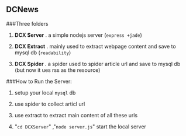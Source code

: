 ## DCNews
###Three folders

1. **DCX Server** . a simple nodejs server (`express +jade`)

2. **DCX Extract** . mainly used to extract webpage content and save to mysql db (`readability`)
3. **DCX Spider** . a spider used to spider article url and save to mysql db (but now it ues rss as the resource)

###How to Run the Server:

1. setup your local `mysql` db

2. use spider to collect articl url

3. use extract to extract main content of all these urls

4. "`cd DCXServer`" ,"`node server.js`" start the local server 

